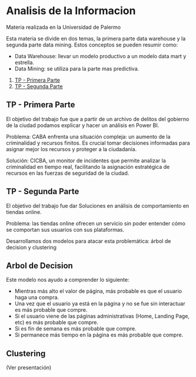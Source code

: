 # Analisis de la Informacion

Materia realizada en la Universidad de Palermo

Esta materia se divide en dos temas, la primera parte data warehouse y la segunda parte data mining. Estos conceptos se pueden resumir como:
- Data Warehouse: llevar un modelo productivo a un modelo data mart y estrella.
- Data Mining: se utiliza para la parte mas predictiva.

1. [TP - Primera Parte](#TP-Primera-Parte)
2. [TP - Segunda Parte](#TP-Segunda-Parte)

## TP - Primera Parte
El objetivo del trabajo fue que a partir de un archivo de delitos del gobierno de la ciudad podamos explicar y hacer un análisis en Power BI.

Problema: CABA enfrenta una situación compleja: un aumento de la criminalidad y recursos finitos. Es crucial tomar decisiones informadas para asignar mejor los recursos y proteger a la ciudadanía.

Solución: CICBA, un monitor de incidentes que permite analizar la criminalidad en tiempo real, facilitando la asignación estratégica de recursos en las fuerzas de seguridad de la ciudad.

## TP - Segunda Parte
El objetivo del trabajo fue dar Soluciones en análisis de comportamiento en tiendas online.

Problema: las tiendas online ofrecen un servicio sin poder entender cómo se comportan sus usuarios con sus plataformas.

Desarrollamos dos modelos para atacar esta problemática: árbol de decision y clustering
## Arbol de Decision
Este modelo nos ayudo a comprender lo siguiente:
- Mientras más alto el valor de página, más probable es que el usuario haga una compra.
- Una vez que el usuario ya está en la página y no se fue sin interactuar es más probable que compre.
- Si el usuario viene de las páginas administrativas (Home, Landing Page, etc) es más probable que compre.
- Si es fin de semana es más probable que compre.
- Si permanece más tiempo en la página es más probable que compre.

## Clustering
(Ver presentación)
